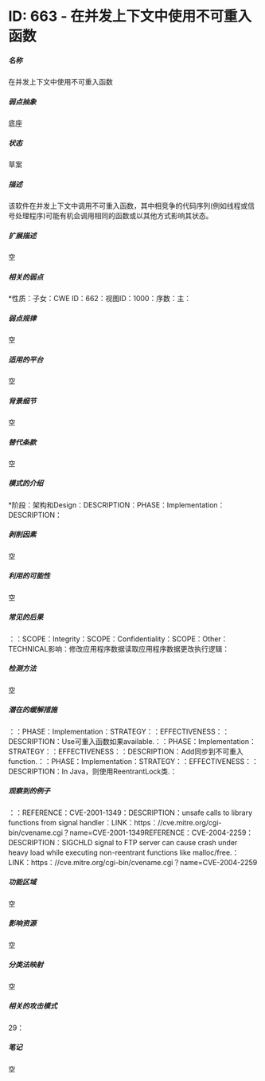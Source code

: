 # ID: 663 - 在并发上下文中使用不可重入函数
<h5>名称</h5>在并发上下文中使用不可重入函数
<h5>弱点抽象</h5>底座
<h5>状态</h5>草案
<h5>描述</h5>该软件在并发上下文中调用不可重入函数，其中相竞争的代码序列(例如线程或信号处理程序)可能有机会调用相同的函数或以其他方式影响其状态。
<h5>扩展描述</h5>空
<h5>相关的弱点</h5>*性质：子女：CWE ID：662：视图ID：1000：序数：主：
<h5>弱点规律</h5>空
<h5>适用的平台</h5>空
<h5>背景细节</h5>空
<h5>替代条款</h5>空
<h5>模式的介绍</h5>*阶段：架构和Design：DESCRIPTION：PHASE：Implementation：DESCRIPTION：
<h5>剥削因素</h5>空
<h5>利用的可能性</h5>空
<h5>常见的后果</h5>：：SCOPE：Integrity：SCOPE：Confidentiality：SCOPE：Other：TECHNICAL影响：修改应用程序数据读取应用程序数据更改执行逻辑：
<h5>检测方法</h5>空
<h5>潜在的缓解措施</h5>：：PHASE：Implementation：STRATEGY：：EFFECTIVENESS：：DESCRIPTION：Use可重入函数如果available.：：PHASE：Implementation：STRATEGY：：EFFECTIVENESS：：DESCRIPTION：Add同步到不可重入function.：：PHASE：Implementation：STRATEGY：：EFFECTIVENESS：：DESCRIPTION：In Java，则使用ReentrantLock类.：
<h5>观察到的例子</h5>：：REFERENCE：CVE-2001-1349：DESCRIPTION：unsafe calls to library functions from signal handler：LINK：https：//cve.mitre.org/cgi-bin/cvename.cgi？name=CVE-2001-1349REFERENCE：CVE-2004-2259：DESCRIPTION：SIGCHLD signal to FTP server can cause crash under heavy load while executing non-reentrant functions like malloc/free.：LINK：https：//cve.mitre.org/cgi-bin/cvename.cgi？name=CVE-2004-2259
<h5>功能区域</h5>空
<h5>影响资源</h5>空
<h5>分类法映射</h5>空
<h5>相关的攻击模式</h5>29：
<h5>笔记</h5>空

